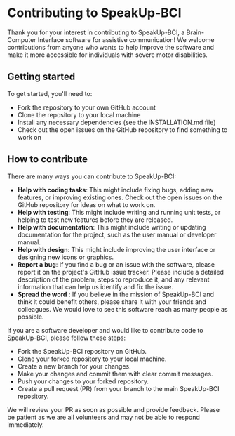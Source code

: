 # Contributing to SpeakUp-BCI

Thank you for your interest in contributing to SpeakUp-BCI, a Brain-Computer Interface software for assistive communication! We welcome contributions from anyone who wants to help improve the software and make it more accessible for individuals with severe motor disabilities.

## Getting started

To get started, you'll need to:

* Fork the repository to your own GitHub account
* Clone the repository to your local machine
* Install any necessary dependencies (see the INSTALLATION.md file)
* Check out the open issues on the GitHub repository to find something to work on


## How to contribute
There are many ways you can contribute to SpeakUp-BCI:

- **Help with coding tasks**: This might include fixing bugs, adding new features, or improving existing ones. Check out the open issues on the GitHub repository for ideas on what to work on.
- **Help with testing**: This might include writing and running unit tests, or helping to test new features before they are released.
- **Help with documentation**: This might include writing or updating documentation for the project, such as the user manual or developer manual.
- **Help with design**: This might include improving the user interface or designing new icons or graphics.
- **Report a bug**: If you find a bug or an issue with the software, please report it on the project's GitHub issue tracker. Please include a detailed description of the problem, steps to reproduce it, and any relevant information that can help us identify and fix the issue.
- **Spread the word** : If you believe in the mission of SpeakUp-BCI and think it could benefit others, please share it with your friends and colleagues. We would love to see this software reach as many people as possible.

If you are a software developer and would like to contribute code to SpeakUp-BCI, please follow these steps:

- Fork the SpeakUp-BCI repository on GitHub.
- Clone your forked repository to your local machine.
- Create a new branch for your changes.
- Make your changes and commit them with clear commit messages.
- Push your changes to your forked repository.
- Create a pull request (PR) from your branch to the main SpeakUp-BCI repository.

We will review your PR as soon as possible and provide feedback. Please be patient as we are all volunteers and may not be able to respond immediately.
